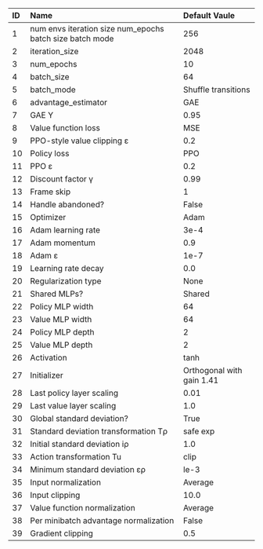 
| ID | Name                                                     | Default Vaule             |
|:---|:---------------------------------------------------------|:--------------------------|
| 1  | num envs iteration size num_epochs batch size batch mode | 256                       |
| 2  | iteration_size                                           | 2048                      |
| 3  | num_epochs                                               | 10                        |
| 4  | batch_size                                               | 64                        |
| 5  | batch_mode                                               | Shuffle transitions       |
| 6  | advantage_estimator                                      | GAE                       |
| 7  | GAE Y                                                    | 0.95                      |
| 8  | Value function loss                                      | MSE                       |
| 9  | PPO-style value clipping ε                               | 0.2                       |
| 10 | Policy loss                                              | PPO                       |
| 11 | PPO ε                                                    | 0.2                       |
| 12 | Discount factor γ                                        | 0.99                      |
| 13 | Frame skip                                               | 1                         |
| 14 | Handle abandoned?                                        | False                     |
| 15 | Optimizer                                                | Adam                      |
| 16 | Adam learning rate                                       | 3е-4                      |
| 17 | Adam momentum                                            | 0.9                       |
| 18 | Adam ε                                                   | 1e-7                      |
| 19 | Learning rate decay                                      | 0.0                       |
| 20 | Regularization type                                      | None                      |
| 21 | Shared MLPs?                                             | Shared                    |
| 22 | Policy MLP width                                         | 64                        |
| 23 | Value MLP width                                          | 64                        |
| 24 | Policy MLP depth                                         | 2                         |
| 25 | Value MLP depth                                          | 2                         |
| 26 | Activation                                               | tanh                      |
| 27 | Initializer                                              | Orthogonal with gain 1.41 |
| 28 | Last policy layer scaling                                | 0.01                      |
| 29 | Last value layer scaling                                 | 1.0                       |
| 30 | Global standard deviation?                               | True                      |
| 31 | Standard deviation transformation Tρ                     | safe exp                  |
| 32 | Initial standard deviation iρ                            | 1.0                       |
| 33 | Action transformation Tu                                 | clip                      |
| 34 | Minimum standard deviation ερ                            | le-3                      |
| 35 | Input normalization                                      | Average                   |
| 36 | Input clipping                                           | 10.0                      |
| 37 | Value function normalization                             | Average                   |
| 38 | Per minibatch advantage normalization                    | False                     |
| 39 | Gradient clipping                                        | 0.5                       |